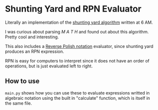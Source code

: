 # Shunting Yard and RPN Evaluator
Literally an implementation of the [shunting yard algorithm](https://en.wikipedia.org/wiki/Shunting-yard_algorithm) written at 6 AM.

I was curious about parsing *M A T H* and found out about this algorithm. Pretty cool and interesting.

This also includes a [Reverse Polish notation](https://en.wikipedia.org/wiki/Reverse_Polish_notation) evaluator, since shunting yard produces an RPN expression.

RPN is easy for computers to interpret since it does not have an order of operations, but is just evaluated left to right.

## How to use
`main.py` shows how you can use these to evaluate expressions writted in algebraic notation using the built in "calculate" function, which is itself in the same file.